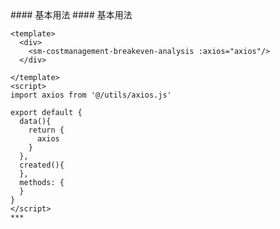 
<cn>
#### 基本用法
</cn>

<us>
#### 基本用法
</us>

```tpl
<template>
  <div>
    <sm-costmanagement-breakeven-analysis :axios="axios"/>
  </div>

</template>
<script>
import axios from '@/utils/axios.js'

export default {
  data(){
    return {
      axios
    }
  },
  created(){
  },
  methods: {
  }
}
</script>
*** 